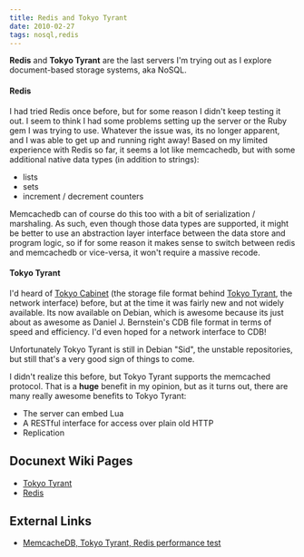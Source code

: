 ```yaml
---
title: Redis and Tokyo Tyrant 
date: 2010-02-27
tags: nosql,redis
---
```

**Redis** and **Tokyo Tyrant** are the last servers I'm trying out as I explore document-based storage systems, aka NoSQL.

#### Redis

I had tried Redis once before, but for some reason I didn't keep testing it out. I seem to think I had some problems setting up the server or the Ruby gem I was trying to use. Whatever the issue was, its no longer apparent, and I was able to get up and running right away!
Based on my limited experience with Redis so far, it seems a lot like memcachedb, but with some additional native data types (in addition to strings):

* lists
* sets
* increment / decrement counters

Memcachedb can of course do this too with a bit of serialization / marshaling. As such, even though those data types are supported, it might be better to use an abstraction layer interface between the data store and program logic, so if for some reason it makes sense to switch between redis and memcachedb or vice-versa, it won't require a massive recode.

#### Tokyo Tyrant

I'd heard of [Tokyo Cabinet](http://1978th.net/tokyocabinet/) (the storage file format behind [Tokyo Tyrant](http://1978th.net/tokyotyrant/), the network interface) before, but at the time it was fairly new and not widely available. Its now available on Debian, which is awesome because its just about as awesome as Daniel J. Bernstein's CDB file format in terms of speed and efficiency. I'd even hoped for a network interface to CDB!

Unfortunately Tokyo Tyrant is still in Debian "Sid", the unstable repositories, but still that's a very good sign of things to come.

I didn't realize this before, but Tokyo Tyrant supports the memcached protocol. That is a **huge** benefit in my opinion, but as it turns out, there are many really awesome benefits to Tokyo Tyrant:

* The server can embed Lua
* A RESTful interface for access over plain old HTTP
* Replication

## Docunext Wiki Pages
* [Tokyo Tyrant](http://www.docunext.com/)
* [Redis](http://www.docunext.com/)

## External Links
* [MemcacheDB, Tokyo Tyrant, Redis performance test](http://timyang.net/data/mcdb-tt-redis/)

